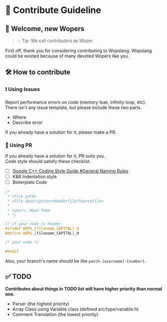 # :page_with_curl: Contribute Guideline

## :wave: Welcome, new Wopers  

> :bulb: Tip: We call contributers as Woper

First off, thank you for considering contributing to Wopslang. Wopslang could be existed because of many devoted Wopers like you.

## :hammer_and_wrench: How to contribute

### :heavy_exclamation_mark: Using Issues

Report performance errors on code (memory leak, infinity loop, etc).  
There isn't any issue template, but please include these two parts.

- Where  
- Describe error  

If you already have a solution for it, please make a PR.

### :fork_and_knife: Using PR

If you already have a solution for it, PR suits you.  
Code style should satisfy these checklist.

- [ ] [Google C++ Coding Style Guide #General Naming Rules](https://google.github.io/styleguide/cppguide.html#General_Naming_Rules)  
- [ ] K&R Indentation style  
- [ ] Boilerplate Code  

```c++
/*
 * <file path> 
 * <file description><Headerfile/Sourcefile>
 *
 * <year>, Wops Team
 * */

// if your code is header
#ifndef WOPS_[filename_CAPITAL]_H
#define WOPS_[filename_CAPITAL]_H

/* your code */

#endif
```

Also, your branch's name should be like
`patch-[username]-[number]`.

## :white_check_mark: TODO

**Contributes about things in TODO list will have higher priority than normal one.**  

- Parser (the highest priority)  
- Array Class using Variable class (defined src/type/variable.h)  
- Comment Translation (the lowest priority)  
